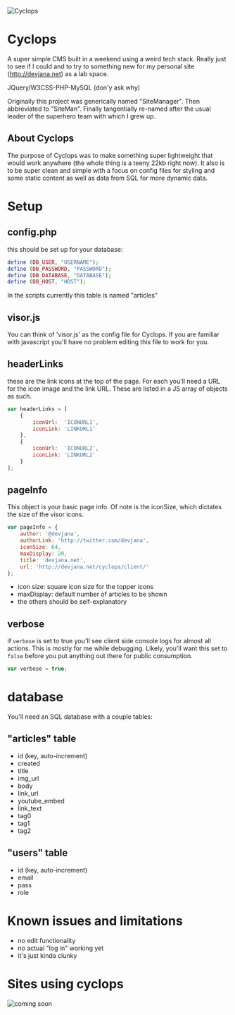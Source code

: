 
![Cyclops](http://static.srcdn.com/wp-content/uploads/cyclops-x-man.jpg)

Cyclops
=======

A super simple CMS built in a weekend using a weird tech stack. Really just to see if I could and to try to something new for my personal site (http://devjana.net) as a lab space.

JQuery/W3CSS-PHP-MySQL (don'y ask why)

Originally this project was generically named "SiteManager". Then abbreviated to "SiteMan". Finally tangentially re-named after the usual leader of the superhero team with which I grew up.

About Cyclops
-------------
The purpose of Cyclops was to make something super lightweight that would work anywhere (the whole thing is a teeny 22kb right now). It also is to be super clean and simple with a focus on config files for styling and some static content as well as data from SQL for more dynamic data.

Setup
=====
config.php
----------
this should be set up for your database:

``` php
define (DB_USER, "USERNAME");
define (DB_PASSWORD, "PASSWORD");
define (DB_DATABASE, "DATABASE");
define (DB_HOST, "HOST");
```

In the scripts currently this table is named "articles"

visor.js
--------
You can think of 'visor.js' as the config file for Cyclops. If you are familiar with javascript you'll have no problem editing this file to work for you.

headerLinks
------------
these are the link icons at the top of the page. For each you'll need a URL for the icon image and the link URL. These are listed in a JS array of objects as such.

```javascript
var headerLinks = [
    {
        iconUrl:  'ICONURL1',
        iconLink: 'LINKURL1'
    },
    {
        iconUrl:  'ICONURL2',
        iconLink: 'LINKURL2'
    }
];
```

pageInfo
--------
This object is your basic page info. Of note is the iconSize, which dictates the size of the visor icons.

```javascript
var pageInfo = {
    author: '@devjana',
    authorLink: 'http://twitter.com/devjana',
    iconSize: 64,
    maxDisplay: 20,
    title: 'devjana.net',
    url: 'http://devjana.net/cyclops/client/'
};
```
* icon size: square icon size for the topper icons
* maxDisplay: default number of articles to be shown
* the others should be self-explanatory

verbose
-------
if ```verbose``` is set to true you'll see client side console logs for almost all actions. This is mostly for me while debugging. Likely, you'll want this set to ```false``` before you put anything out there for public consumption.

```javascript
var verbose = true;
```

database
========
You'll need an SQL database with a couple tables:

"articles" table
----------------
* id (key, auto-increment)
* created
* title
* img_url
* body
* link_url
* youtube_embed
* link_text
* tag0
* tag1
* tag2


"users" table
-------------
* id (key, auto-increment)
* email
* pass
* role

Known issues and limitations
=============================
* no edit functionality
* no actual "log in" working yet
* it's just kinda clunky

Sites using cyclops
===================
![coming soon](http://i0.kym-cdn.com/photos/images/facebook/000/117/012/tumblr_lj57goZvBh1qdjdp1o1_500.jpg)

